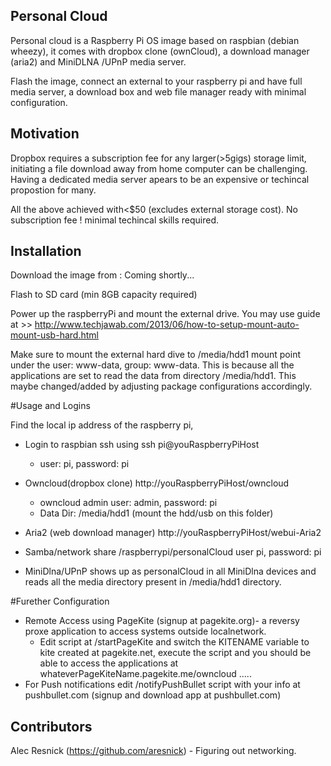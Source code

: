 ## Personal Cloud

Personal cloud is a Raspberry Pi OS image based on raspbian (debian wheezy), it comes with dropbox clone (ownCloud), a download manager (aria2) and MiniDLNA /UPnP media server.

Flash the image, connect an external to your raspberry pi and have full media server, a download box and web file manager ready with minimal configuration.

## Motivation

Dropbox requires a subscription fee for any larger(>5gigs) storage limit, initiating a file download away from home computer can be challenging. 
Having a dedicated media server apears to be an expensive or techincal propostion for many.

All the above achieved with<$50 (excludes external storage cost).
No subscription fee ! minimal techincal skills required.


## Installation

Download the image from : Coming shortly...

Flash to SD card (min 8GB capacity required)

Power up the raspberryPi and mount the external drive. You may use guide at  >> http://www.techjawab.com/2013/06/how-to-setup-mount-auto-mount-usb-hard.html

Make sure to mount the external hard dive to /media/hdd1 mount point under the user: www-data, group: www-data.
This is because all the applications are set to read the data from directory /media/hdd1. 
This maybe changed/added by adjusting package configurations accordingly.

#Usage and Logins

Find the local ip address of the raspberry pi, 

 * Login to raspbian ssh using ssh pi@youRaspberryPiHost
    * user: pi, password: pi
    
 * Owncloud(dropbox clone) http://youRaspberryPiHost/owncloud
    * owncloud admin user: admin, password: pi
    * Data Dir: /media/hdd1 (mount the hdd/usb on this folder)

 * Aria2 (web download manager) http://youRaspberryPiHost/webui-Aria2
 * Samba/network share /raspberrypi/personalCloud user pi, password: pi

 * MiniDlna/UPnP shows up as personalCloud in all MiniDlna devices and reads all the media directory present in /media/hdd1 directory.

#Furether Configuration
 * Remote Access using PageKite (signup at pagekite.org)- a reversy proxe application to access systems outside localnetwork.
    * Edit script at /startPageKite and switch the KITENAME variable to kite created at pagekite.net, execute the script and you should be able to access the applications at whateverPageKiteName.pagekite.me/owncloud ..... 
 * For Push notifications edit /notifyPushBullet script with your info at pushbullet.com (signup and download app at pushbullet.com)  
 
## Contributors

Alec Resnick (https://github.com/aresnick) - Figuring out networking.
